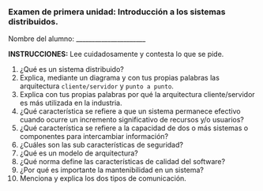 ### Examen de primera unidad: **Introducción a los sistemas distribuidos.** 
Nombre del alumno: ______________________

**INSTRUCCIONES:** Lee cuidadosamente y contesta lo que se pide.

1. ¿Qué es un sistema distribuido? 
2. Explica, mediante un diagrama y con tus propias palabras las arquitectura `cliente/servidor` y `punto a punto`. 
3. Explica con tus propias palabras por qué la arquitectura cliente/servidor es más utilizada en la industria. 
4. ¿Qué característica se refiere a que un sistema permanece efectivo cuando ocurre un incremento significativo de recursos y/o usuarios? 
5. ¿Qué característica se refiere a la capacidad de dos o más sistemas o componentes para intercambiar información? 
6. ¿Cuáles son las sub características de seguridad? 
7. ¿Qué es un modelo de arquitectura? 
8. ¿Qué norma define las características de calidad del software?
9. ¿Por qué es importante la mantenibilidad en un sistema?
10. Menciona y explica los dos tipos de comunicación.
